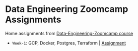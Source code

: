 # Data Engineering Zoomcamp Assignments

Home assignments from [Data-Engineering-Zoomcamp course](https://github.com/DataTalksClub/data-engineering-zoomcamp)

- `Week-1`: GCP, Docker, Postgres, Terraform | [Assignment](./week-1)
